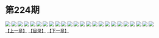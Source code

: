 # 第224期
![](https://mao.mhtupian.com/uploads/img/7563/186646/001.jpg)
![](https://mao.mhtupian.com/uploads/img/7563/186646/002.jpg)
![](https://mao.mhtupian.com/uploads/img/7563/186646/003.jpg)
![](https://mao.mhtupian.com/uploads/img/7563/186646/004.jpg)
![](https://mao.mhtupian.com/uploads/img/7563/186646/005.jpg)
![](https://mao.mhtupian.com/uploads/img/7563/186646/006.jpg)
![](https://mao.mhtupian.com/uploads/img/7563/186646/007.jpg)
![](https://mao.mhtupian.com/uploads/img/7563/186646/008.jpg)
![](https://mao.mhtupian.com/uploads/img/7563/186646/009.jpg)
![](https://mao.mhtupian.com/uploads/img/7563/186646/010.jpg)
![](https://mao.mhtupian.com/uploads/img/7563/186646/011.jpg)
![](https://mao.mhtupian.com/uploads/img/7563/186646/012.jpg)
![](https://mao.mhtupian.com/uploads/img/7563/186646/013.jpg)
![](https://mao.mhtupian.com/uploads/img/7563/186646/014.jpg)
![](https://mao.mhtupian.com/uploads/img/7563/186646/015.jpg)
![](https://mao.mhtupian.com/uploads/img/7563/186646/016.jpg)
![](https://mao.mhtupian.com/uploads/img/7563/186646/017.jpg)
![](https://mao.mhtupian.com/uploads/img/7563/186646/018.jpg)
![](https://mao.mhtupian.com/uploads/img/7563/186646/019.jpg)
![](https://mao.mhtupian.com/uploads/img/7563/186646/020.jpg)
![](https://mao.mhtupian.com/uploads/img/7563/186646/021.jpg)
![](https://mao.mhtupian.com/uploads/img/7563/186646/022.jpg)
![](https://mao.mhtupian.com/uploads/img/7563/186646/023.jpg)
![](https://mao.mhtupian.com/uploads/img/7563/186646/024.jpg)
[【上一章】](./59.md)
[【目录】](./README.md)
[【下一章】](./61.md)
